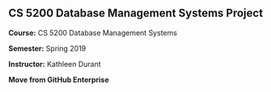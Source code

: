 ## CS 5200 Database Management Systems Project ##

**Course:** CS 5200 Database Management Systems

**Semester:** Spring 2019

**Instructor:** Kathleen Durant

**Move from GitHub Enterprise**
